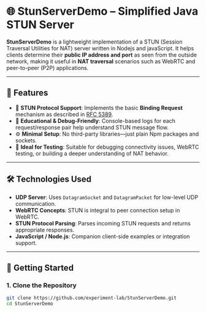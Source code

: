 # 🌐 StunServerDemo – Simplified Java STUN Server

**StunServerDemo** is a lightweight implementation of a STUN (Session Traversal Utilities for NAT) server written in Nodejs and javaScript. It helps clients determine their **public IP address and port** as seen from the outside network, making it useful in **NAT traversal** scenarios such as WebRTC and peer-to-peer (P2P) applications.

---

## 🔧 Features

- 📡 **STUN Protocol Support**: Implements the basic **Binding Request** mechanism as described in [RFC 5389](https://tools.ietf.org/html/rfc5389).
- 🧪 **Educational & Debug-Friendly**: Console-based logs for each request/response pair help understand STUN message flow.
- ⚙️ **Minimal Setup**: No third-party libraries—just plain Npm packages and sockets.
- 🧰 **Ideal for Testing**: Suitable for debugging connectivity issues, WebRTC testing, or building a deeper understanding of NAT behavior.

---

## 🛠️ Technologies Used

- **UDP Server**: Uses `DatagramSocket` and `DatagramPacket` for low-level UDP communication.
- **WebRTC Concepts**: STUN is integral to peer connection setup in WebRTC.
- **STUN Protocol Parsing**: Parses incoming STUN requests and returns appropriate responses.
- **JavaScript / Node.js**: Companion client-side examples or integration support.

---

## 🚀 Getting Started

### 1. Clone the Repository

```bash
git clone https://github.com/experiment-lab/StunServerDemo.git
cd StunServerDemo
